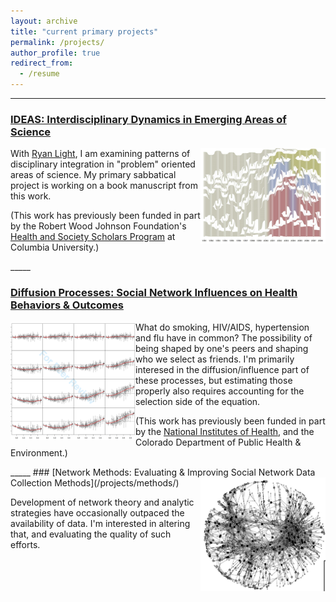 ```yaml
---
layout: archive
title: "current primary projects"
permalink: /projects/
author_profile: true
redirect_from:
  - /resume
---
```

_____

### [IDEAS: Interdisciplinary Dynamics in Emerging Areas of Science](/projects/ideas/)
<img src="../images/PO_alluvial.png" width="200px" align="right" />

With [Ryan Light](https://sociology.uoregon.edu/profile/light/), I am examining patterns of disciplinary integration in "problem" oriented areas of science. My primary sabbatical project is working on a book manuscript from this work.

(This work has previously been funded in part by the Robert Wood Johnson Foundation's [Health and Society Scholars Program](http://www.healthandsocietyscholars.org/) at Columbia University.)

<div style="clear:both;"></div>
_____

### [Diffusion Processes: Social Network Influences on Health Behaviors & Outcomes](/projects/diffusion/)
<img src="../images/JHSB_4by4.png" width="200px" align="left" />

What do smoking, HIV/AIDS, hypertension and flu have in common? The possibility of being shaped by one's peers and shaping who we select as friends. I'm primarily interesed in the diffusion/influence part of these processes, but estimating those properly also requires accounting for the selection side of the equation. 

(This work has previously been funded in part by the [National Institutes of Health](https://www.lrp.nih.gov/eligibility-programs#ex-disparities-content), and the Colorado Department of Public Health & Environment.)

<div style="clear:both;"></div>
_____
### [Network Methods: Evaluating & Improving Social Network Data Collection Methods](/projects/methods/)
<img src="../images/FM_sample.png" width="200px" align="right" />

Development of network theory and analytic strategies have occasionally outpaced the availability of data. I'm interested in altering that, and evaluating the quality of such efforts.
